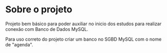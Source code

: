 # Sobre o projeto

Projeto bem básico para poder auxiliar no inicio dos estudos para realizar conexão com Banco de Dados MySQL.

Para uso correto do projeto criar um banco no SGBD MySQL com o nome de "agenda".
